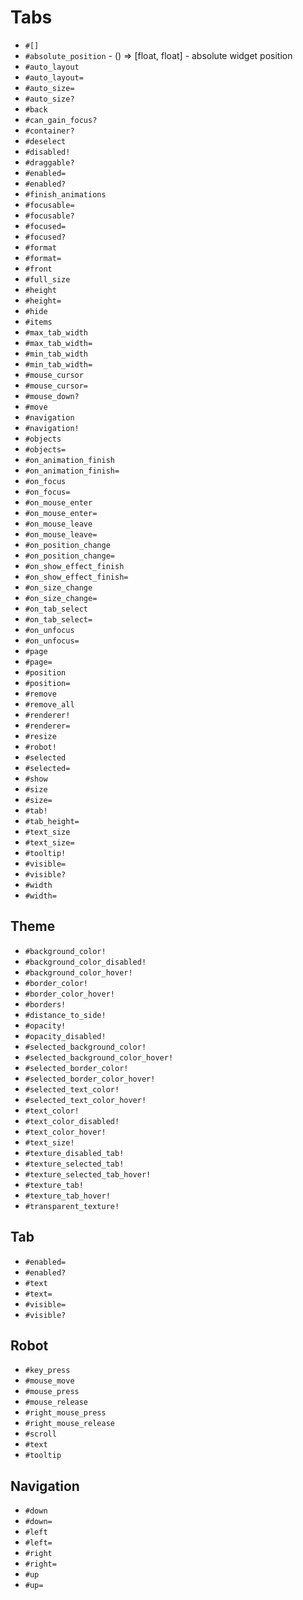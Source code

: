 Tabs
===
- `#[]`
- `#absolute_position` - () => [float, float] - absolute widget position
- `#auto_layout`
- `#auto_layout=`
- `#auto_size=`
- `#auto_size?`
- `#back`
- `#can_gain_focus?`
- `#container?`
- `#deselect`
- `#disabled!`
- `#draggable?`
- `#enabled=`
- `#enabled?`
- `#finish_animations`
- `#focusable=`
- `#focusable?`
- `#focused=`
- `#focused?`
- `#format`
- `#format=`
- `#front`
- `#full_size`
- `#height`
- `#height=`
- `#hide`
- `#items`
- `#max_tab_width`
- `#max_tab_width=`
- `#min_tab_width`
- `#min_tab_width=`
- `#mouse_cursor`
- `#mouse_cursor=`
- `#mouse_down?`
- `#move`
- `#navigation`
- `#navigation!`
- `#objects`
- `#objects=`
- `#on_animation_finish`
- `#on_animation_finish=`
- `#on_focus`
- `#on_focus=`
- `#on_mouse_enter`
- `#on_mouse_enter=`
- `#on_mouse_leave`
- `#on_mouse_leave=`
- `#on_position_change`
- `#on_position_change=`
- `#on_show_effect_finish`
- `#on_show_effect_finish=`
- `#on_size_change`
- `#on_size_change=`
- `#on_tab_select`
- `#on_tab_select=`
- `#on_unfocus`
- `#on_unfocus=`
- `#page`
- `#page=`
- `#position`
- `#position=`
- `#remove`
- `#remove_all`
- `#renderer!`
- `#renderer=`
- `#resize`
- `#robot!`
- `#selected`
- `#selected=`
- `#show`
- `#size`
- `#size=`
- `#tab!`
- `#tab_height=`
- `#text_size`
- `#text_size=`
- `#tooltip!`
- `#visible=`
- `#visible?`
- `#width`
- `#width=`
## Theme
- `#background_color!`
- `#background_color_disabled!`
- `#background_color_hover!`
- `#border_color!`
- `#border_color_hover!`
- `#borders!`
- `#distance_to_side!`
- `#opacity!`
- `#opacity_disabled!`
- `#selected_background_color!`
- `#selected_background_color_hover!`
- `#selected_border_color!`
- `#selected_border_color_hover!`
- `#selected_text_color!`
- `#selected_text_color_hover!`
- `#text_color!`
- `#text_color_disabled!`
- `#text_color_hover!`
- `#text_size!`
- `#texture_disabled_tab!`
- `#texture_selected_tab!`
- `#texture_selected_tab_hover!`
- `#texture_tab!`
- `#texture_tab_hover!`
- `#transparent_texture!`
## Tab
- `#enabled=`
- `#enabled?`
- `#text`
- `#text=`
- `#visible=`
- `#visible?`
## Robot
- `#key_press`
- `#mouse_move`
- `#mouse_press`
- `#mouse_release`
- `#right_mouse_press`
- `#right_mouse_release`
- `#scroll`
- `#text`
- `#tooltip`
## Navigation
- `#down`
- `#down=`
- `#left`
- `#left=`
- `#right`
- `#right=`
- `#up`
- `#up=`
